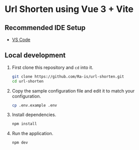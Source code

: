 # Url Shorten using Vue 3 + Vite

## Recommended IDE Setup

- [VS Code](https://code.visualstudio.com/) 

## Local development

1. First clone this repository and `cd` into it.

    ```bash
    git clone https://github.com/Ra-is/url-shorten.git
    cd url-shorten
    ```

1. Copy the sample configuration file and edit it to match your configuration.

    ```bash
    cp .env.example .env
    ```

1. Install dependencies.

    ```bash
    npm install
    ```

1. Run the application.

    ```bash
    npm dev
    ```
